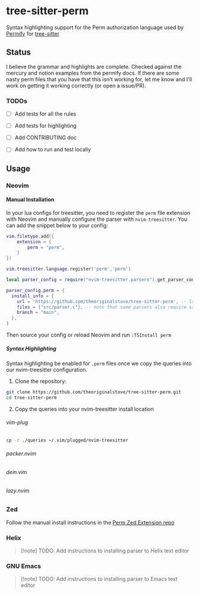 # tree-sitter-perm

Syntax highlighting support for the Perm authorization language used by [Permify](https://permify.co) for [tree-sitter](https://tree-sitter.github.io/tree-sitter/)

## Status
I believe the grammar and highlights are complete. Checked against the mercury and notion examples from the permify docs. If there are some nasty perm files that you
have that this isn't working for, let me know and I'll work on getting it working correctly (or open a issue/PR).


### TODOs
- [ ] Add tests for all the rules
- [ ] Add tests for highlighting
- [ ] Add CONTRIBUTING doc
- [ ] Add how to run and test locally


## Usage

### Neovim
#### Manual Installation

In your lua configs for treesitter, you need to register the `perm` file extension with Neovim and
manually configure the parser with `nvim-treesitter`. You can add the snippet below to your config:

```lua
vim.filetype.add({
    extension = {
        perm = "perm",
    }
})

vim.treesitter.language.register('perm','perm')

local parser_config = require("nvim-treesitter.parsers").get_parser_configs()

parser_config.perm = {
  install_info = {
    url = 'https://github.com/theoriginalstove/tree-sitter-perm', -- local path or git repo
    files = {"src/parser.c"}, -- note that some parsers also require src/scanner.c or src/scanner.cc
    branch = "main",
  },
}

```

Then source your config or reload Neovim and run `:TSInstall perm`

##### Syntax Highlighting
Syntax highlighting be enabled for `.perm` files once we copy the queries into our nvim-treesitter configuration.

1. Clone the repository:
```sh
git clone https://github.com/theoriginalstove/tree-sitter-perm.git
cd tree-sitter-perm
```

2. Copy the queries into your nvim-treesitter install location

###### vim-plug

```sh
cp -r ./queries ~/.vim/plugged/nvim-treesitter
```

###### packer.nvim

###### dein.vim

###### lazy.nvim

### Zed

Follow the manual install instructions in the [Perm Zed Extension repo](https://github.com/theoriginalstove/perm)


### Helix

> [!note] TODO: Add instructions to installing parser to Helix text editor

### GNU Emacs

> [!note] TODO: Add instructions to installing parser to Emacs text editor
